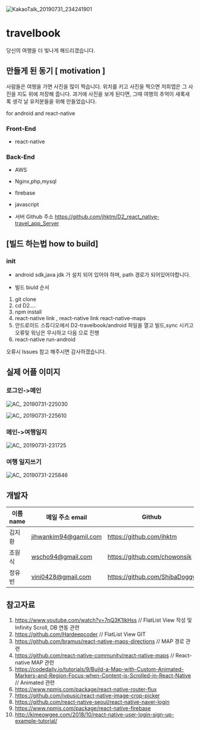 ![KakaoTalk_20190731_234241901](https://user-images.githubusercontent.com/38296895/62221679-01c7c080-b3ed-11e9-9cc6-8d9dbf64050c.png)
#
#
# travelbook
당신의 여행을 더 빛나게 해드리겠습니다.



## 만들게 된 동기 [ motivation ]

사람들은 여행을 가면 사진을 많이 찍습니다.
위치를 키고 사진을 찍으면 저희앱은 그 사진을 지도 위에 저장해 줍니다.
과거에 사진을 보게 된다면, 그때 여행의 추억이 새록새록 생각 날 유저분들을 위해 만들었습니다.

for android and react-native

### Front-End
* react-native

### Back-End
* AWS
* Nginx,php,mysql
* firebase
* javascript

* 서버 Github 주소
https://github.com/jhktm/D2_react_native-travel_app_Server


## [빌드 하는법 how to build] 


### init 
* android sdk,java jdk 가 설치 되어 있어야 하며, path 경로가 되어있어야합니다.

* 빌드 biuld 순서 
1. git clone 
2. cd D2....
3. npm install 
4. react-native link , react-native link react-native-maps
5. 안드로이드 스튜디오에서 D2-travelbook/android 파일을 열고 빌드,sync 시키고 오류및 워닝은 무시하고 다음 으로 진행
6. react-native run-android

오류시 Issues 참고 해주시면 감사하겠습니다.

## 실제 어플 이미지


### 로그인->메인

![AC_ 20190731-225030](https://user-images.githubusercontent.com/38296895/62219364-26219e00-b3e9-11e9-8d80-baefd2709688.gif)

![AC_ 20190731-225610](https://user-images.githubusercontent.com/38296895/62219371-29b52500-b3e9-11e9-8361-28dc9e2af881.gif)

### 메인->여행일지

![AC_ 20190731-231725](https://user-images.githubusercontent.com/38296895/62219527-7c8edc80-b3e9-11e9-9ab4-2c92d893f4df.gif)

### 여행 일지쓰기

![AC_ 20190731-225846](https://user-images.githubusercontent.com/38296895/62219538-80226380-b3e9-11e9-9fe8-4245f191f80c.gif)


## 개발자

| 이름 name  | 메일 주소 email |Github |
| ------------- | ------------- | ------------- |
| 김지환  | jihwankim94@gamil.com  |https://github.com/jhktm  |
| 조원식  | wscho94@gmail.com  |https://github.com/chowonsik  |
| 정유빈  | vini0428@gmail.com  |https://github.com/ShibaDoggy  |


## 참고자료
1. https://www.youtube.com/watch?v=7nQ3K1IkHss  // FlatList View 작성 및 Infinity Scroll, DB 연동 관련
2. https://github.com/Hardeepcoder // FlatList View GIT         
3. https://github.com/bramus/react-native-maps-directions  // MAP 경로 관련
4. https://github.com/react-native-community/react-native-maps  // React-native MAP 관련
5. https://codedaily.io/tutorials/9/Build-a-Map-with-Custom-Animated-Markers-and-Region-Focus-when-Content-is-Scrolled-in-React-Native // Animated 관련
6. https://www.npmjs.com/package/react-native-router-flux
7. https://github.com/ivpusic/react-native-image-crop-picker
8. https://github.com/react-native-seoul/react-native-naver-login
9. https://www.npmjs.com/package/react-native-firebase
10. http://kimeowgee.com/2018/10/react-native-user-login-sign-up-example-tutorial/
